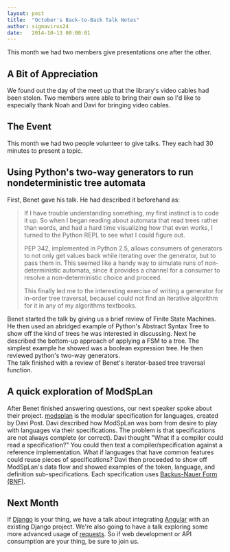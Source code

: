 ```yaml
---
layout: post
title:  "October's Back-to-Back Talk Notes"
author: sigmavirus24
date:   2014-10-13 00:00:01
---
```


This month we had two members give presentations one after the other.

## A Bit of Appreciation

We found out the day of the meet up that the library's video cables had been 
stolen. Two members were able to bring their own so I'd like to especially 
thank Noah and Davi for bringing video cables.

## The Event

This month we had two people volunteer to give talks. They each had 30 minutes 
to present a topic.

## Using Python's two-way generators to run nondeterministic tree automata

First, Benet gave his talk. He had described it beforehand as:

> If I have trouble understanding something, my first instinct is to code it 
> up. So when I began reading about automata that read trees rather than 
> words, and had a hard time visualizing how that even works, I turned to the 
> Python REPL to see what I could figure out.
>
> PEP 342, implemented in Python 2.5, allows consumers of generators to not 
> only get values back while iterating over the generator, but to pass them 
> in. This seemed like a handy way to simulate runs of non-deterministic 
> automata, since it provides a channel for a consumer to resolve a 
> non-deterministic choice and proceed.
>
> This finally led me to the interesting exercise of writing a generator for 
> in-order tree traversal, becauseI could not find an iterative algorithm for 
> it in any of my algorithms textbooks.

Benet started the talk by giving us a brief review of Finite State Machines.  
He then used an abridged example of Python's Abstract Syntax Tree to show off 
the kind of trees he was interested in discussing. Next he described the 
bottom-up approach of applying a FSM to a tree. The simplest example he showed 
was a boolean expression tree. He then reviewed python's two-way generators.  
The talk finished with a review of Benet's iterator-based tree traversal 
function.


## A quick exploration of ModSpLan

After Benet finished answering questions, our next speaker spoke about their 
project. [modsplan][modsplan] is the modular specification for languages, 
created by Davi Post. Davi described how ModSpLan was born from desire to play 
with languages via their specifications. The problem is that specifications 
are not always complete (or correct). Davi thought "What if a compiler could 
read a specification?" You could then test a compiler/specification against a 
reference implementation. What if languages that have common features could 
reuse pieces of specifications? Davi then proceeded to show off ModSpLan's 
data flow and showed examples of the token, language, and definition 
sub-specifications. Each specification uses [Backus-Nauer Form (BNF)][BNF].

## Next Month

If [Django][Django] is your thing, we have a talk about integrating 
[Angular][angjs] with an existing Django project. We're also going to have a 
talk exploring some more advanced usage of [requests][requests]. So if web 
development or API consumption are your thing, be sure to join us.

[modsplan]: https://github.com/davipo/modsplan-compiler
[BNF]: http://en.wikipedia.org/wiki/Backus%E2%80%93Naur_Form
[Django]: https://www.djangoproject.com/
[angjs]: https://angularjs.org/
[requests]: http://docs.python-requests.org/
